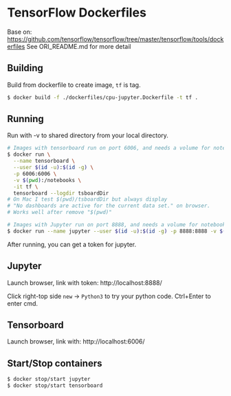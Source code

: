 # TensorFlow Dockerfiles

Base on:
https://github.com/tensorflow/tensorflow/tree/master/tensorflow/tools/dockerfiles
See ORI_README.md for more detail

## Building

Build from dockerfile to create image, `tf` is tag.

```bash
$ docker build -f ./dockerfiles/cpu-jupyter.Dockerfile -t tf .
```

## Running

Run with -v to shared directory from your local directory.

```bash
# Images with tensorboard run on port 6006, and needs a volume for notebooks
$ docker run \
  --name tensorboard \
  --user $(id -u):$(id -g) \
  -p 6006:6006 \
  -v $(pwd):/notebooks \
  -it tf \
  tensorboard --logdir tsboardDir
# On Mac I test $(pwd)/tsboardDir but always display
# "No dashboards are active for the current data set." on browser.
# Works well after remove "$(pwd)"
```

```bash
# Images with Jupyter run on port 8888, and needs a volume for notebooks
$ docker run --name jupyter --user $(id -u):$(id -g) -p 8888:8888 -v $(pwd):/notebooks -it tf
```

After running, you can get a token for jupyter.

## Jupyter

Launch browser, link with token:
http://localhost:8888/

Click right-top side `new` -> `Python3` to try your python code.
Ctrl+Enter to enter cmd.

## Tensorboard

Launch browser, link with:
http://localhost:6006/

## Start/Stop containers

```bash
$ docker stop/start jupyter
$ docker stop/start tensorboard
```
